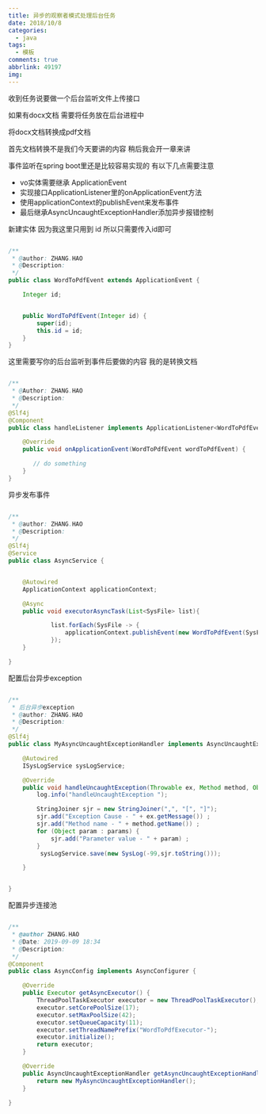 ```yaml
---
title: 异步的观察者模式处理后台任务
date: 2018/10/8
categories:
  - java
tags:
  - 模板
comments: true
abbrlink: 49197
img:
---
```



收到任务说要做一个后台监听文件上传接口 

如果有docx文档 需要将任务放在后台进程中

将docx文档转换成pdf文档

首先文档转换不是我们今天要讲的内容 稍后我会开一章来讲

事件监听在spring boot里还是比较容易实现的 有以下几点需要注意

- vo实体需要继承 ApplicationEvent
- 实现接口ApplicationListener里的onApplicationEvent方法
- 使用applicationContext的publishEvent来发布事件
- 最后继承AsyncUncaughtExceptionHandler添加异步报错控制



新建实体 因为我这里只用到 id 所以只需要传入id即可
```java

/**
 * @author: ZHANG.HAO
 * @Description:
 */
public class WordToPdfEvent extends ApplicationEvent {

    Integer id;


    public WordToPdfEvent(Integer id) {
        super(id);
        this.id = id;
    }
}

```


这里需要写你的后台监听到事件后要做的内容 我的是转换文档
```java

/**
 * @Author: ZHANG.HAO
 * @Description:
 */
@Slf4j
@Component
public class handleListener implements ApplicationListener<WordToPdfEvent> {

    @Override
    public void onApplicationEvent(WordToPdfEvent wordToPdfEvent) {

       // do something
    }
}

```


异步发布事件

```java

/**
 * @author: ZHANG.HAO
 * @Description:
 */
@Slf4j
@Service
public class AsyncService {


    @Autowired
    ApplicationContext applicationContext;

    @Async
    public void executorAsyncTask(List<SysFile> list){

            list.forEach(SysFile -> {
                applicationContext.publishEvent(new WordToPdfEvent(SysFile.getId()));
            });
    }

}

```

配置后台异步exception
```java

/**
 * 后台异步exception
 * @author: ZHANG.HAO
 * @Description:
 */
@Slf4j
public class MyAsyncUncaughtExceptionHandler implements AsyncUncaughtExceptionHandler {

    @Autowired
    ISysLogService sysLogService;

    @Override
    public void handleUncaughtException(Throwable ex, Method method, Object... params) {
        log.info("handleUncaughtException ");

        StringJoiner sjr = new StringJoiner(",", "[", "]");
        sjr.add("Exception Cause - " + ex.getMessage()) ;
        sjr.add("Method name - " + method.getName()) ;
        for (Object param : params) {
            sjr.add("Parameter value - " + param) ;
        }
         sysLogService.save(new SysLog(-99,sjr.toString()));

    }


}

```


配置异步连接池
```java

/**
 * @author ZHANG.HAO
 * @Date: 2019-09-09 18:34
 * @Description:
 */
@Component
public class AsyncConfig implements AsyncConfigurer {

    @Override
    public Executor getAsyncExecutor() {
        ThreadPoolTaskExecutor executor = new ThreadPoolTaskExecutor();
        executor.setCorePoolSize(17);
        executor.setMaxPoolSize(42);
        executor.setQueueCapacity(11);
        executor.setThreadNamePrefix("WordToPdfExecutor-");
        executor.initialize();
        return executor;
    }

    @Override
    public AsyncUncaughtExceptionHandler getAsyncUncaughtExceptionHandler() {
        return new MyAsyncUncaughtExceptionHandler();
    }

}

```







